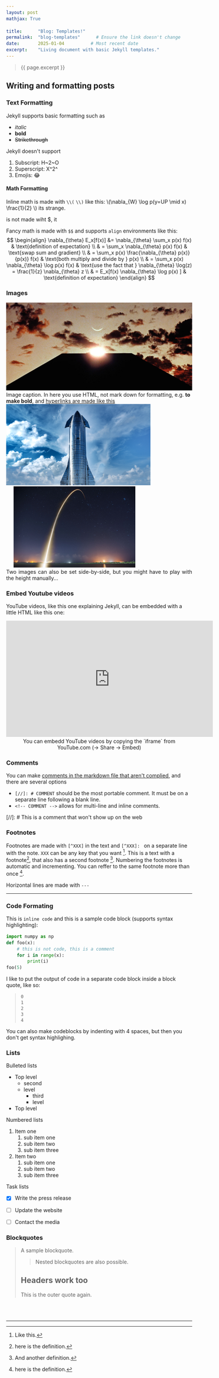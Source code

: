 ```yaml
---
layout: post
mathjax: True

title:      "Blog: Templates!"
permalink:  "blog-templates"      # Ensure the link doesn't change
date:       2025-01-04          # Most recent date
excerpt:    "Living document with basic Jekyll templates."
---
```


> {{ page.excerpt }}
<!-- SHOULD BE IN THE TOP OF EACH POST-->
<!-- TODO: put this into the headder -->

## Writing and formatting posts

### Text Formatting
Jekyll supports basic formatting such as
*  _italic_ 
* **bold**
* ~~Strikethrough~~

Jekyll doesn't support
1. Subscript: H~2~O
1. Superscript: X^2^
1. Emojis: :joy:

#### Math Formatting
Inline math is made with `\\(` `\\)` like this:
\\(\nabla_{W} \log p(y=UP \mid x)  \frac{1}{2} \\)
its strange.

is not made wiht $, it 

Fancy math is made with `$$` and supports `align` environments like this:
$$
\begin{align}
\nabla_{\theta} E_x[f(x)] &= \nabla_{\theta} \sum_x p(x) f(x) & \text{definition of expectation} \\
& = \sum_x \nabla_{\theta} p(x) f(x) & \text{swap sum and gradient} \\
& = \sum_x p(x) \frac{\nabla_{\theta} p(x)}{p(x)} f(x) & \text{both multiply and divide by } p(x) \\
& = \sum_x p(x) \nabla_{\theta} \log p(x) f(x) & \text{use the fact that } \nabla_{\theta} \log(z) = \frac{1}{z} \nabla_{\theta} z \\
& = E_x[f(x) \nabla_{\theta} \log p(x) ] & \text{definition of expectation}
\end{align}
$$


### Images
<!-- EMBED 1x IMAGE -->
<div class="imgcap">
    <img src="/assets/hello-jekyll/2001 Space Odessey.jpg">
    <div class="thecap">
        Image caption. In here you use HTML, not mark down for formatting, e.g. <b>to make bold</b>, and <a href="https://htmlcheatsheet.com/">hyperlinks are made like this</a>
    </div>
</div>

<!-- EASY COPY FORMAT:
<div class="imgcap">
    <img src="/assets/XXX">
    <div class="thecap">
        XXX
    </div>
</div>
-->

<!-- EMBED 2x IMAGE -->
<div class="imgcap">
<div style="display:inline-block">
    <img src="/assets/hello-jekyll/SpaceX 1128775.png" height="220">
</div>
<div style="display:inline-block; margin-left: 20px;">
    <img src="/assets/hello-jekyll/SpaceX13.jpg" height="220">
</div>
<div class="thecap" style="text-align:justify;">Two images can also be set side-by-side, but you might have to play with the height manually...</div>
</div>


### Embed Youtube videos 
YouTube videos, like this one explaining Jekyll, can be embedded with a little HTML like this one:

<!-- EMBED YOUTUBE -->
<div class="imgcap" style="text-align:center;">
    <iframe width="560" height="315" src="https://www.youtube.com/embed/iWowJBRMtpc" title="YouTube video player" frameborder="0" allow="accelerometer; autoplay; clipboard-write; encrypted-media; gyroscope; picture-in-picture" allowfullscreen></iframe>
    <div class="thecap" > You can embedd YouTube videos by copying the `iframe` from YouTube.com (-> Share -> Embed)
    </div>
</div>


### Comments
You can make [comments in the markdown file that aren't complied](https://stackoverflow.com/questions/4823468/comments-in-markdown), and there are several options
* `[//]: # COMMENT` should be the most portable comment. It must be on a separate line following a blank line.
* `<!-- COMMENT -->` allows for multi-line and inline comments. <!-- HERE! -->

[//]: # This is a comment that won't show up on the web

<!-- This is also a comment.
This is a comment that won't show up in the 
-->

### Footnotes
Footnotes are made with `[^XXX]` in the text and `[^XXX]: ` on a separate line with the note. `XXX` can be any key that you want [^footer3].
This is a text with a footnote[^1], that also has a second footnote [^10].
Numbering the footnotes is automatic and incrementing.
You can reffer to the same footnote more than once [^1].

[^1]: here is the definition.
[^10]: And another definition.
[^footer3]: Like this.

Horizontal lines are made with `---`

---

### Code Formating
This is `inline code` and this is a sample code block (supports syntax highlighting): 

``` py
import numpy as np
def foo(x):
    # this is not code, this is a comment
    for i in range(x):
        print(i)
foo(5)

```

I like to put the output of code in a separate code block inside a block quote, like so:
> ```
> 0
> 1
> 2
> 3
> 4
> ```

You can also make codeblocks by indenting with 4 spaces, but then you don't get syntax highlighing.



### Lists

Bulleted lists
* Top level
    * second 
    * level
        * third
        * level
* Top level

Numbered lists
1. Item one
   1. sub item one
   2. sub item two
   3. sub item three
2. Item two
   1. sub item one
   2. sub item two
   3. sub item three

Task lists
- [x]  Write the press release
- [ ]  Update the website
- [ ]  Contact the media


### Blockquotes
> A sample blockquote.
>
> >Nested blockquotes are
> >also possible.
>
> ## Headers work too
> This is the outer quote again.



<!-- TODO: Put this in the footer -->
<!-- END EACH POST WITH THIS -->
<br><br>

___